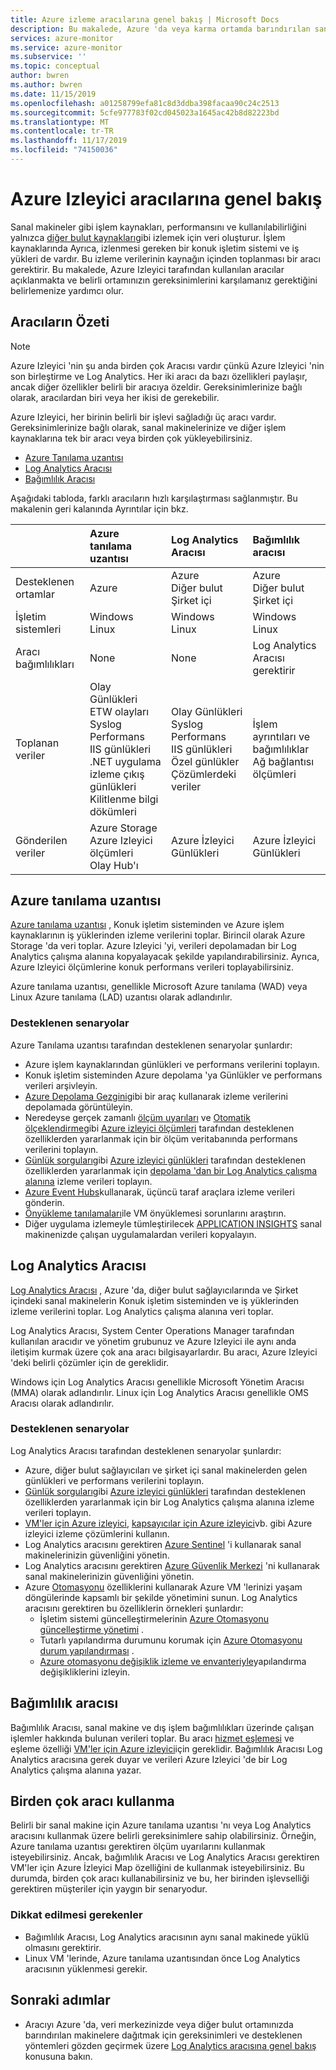 ```yaml
---
title: Azure izleme aracılarına genel bakış | Microsoft Docs
description: Bu makalede, Azure 'da veya karma ortamda barındırılan sanal makineleri izlemeyi destekleyen Azure aracılarına yönelik ayrıntılı bir genel bakış sunulmaktadır.
services: azure-monitor
ms.service: azure-monitor
ms.subservice: ''
ms.topic: conceptual
author: bwren
ms.author: bwren
ms.date: 11/15/2019
ms.openlocfilehash: a01258799efa81c8d3ddba398facaa90c24c2513
ms.sourcegitcommit: 5cfe977783f02cd045023a1645ac42b8d82223bd
ms.translationtype: MT
ms.contentlocale: tr-TR
ms.lasthandoff: 11/17/2019
ms.locfileid: "74150036"
---
```

# <a name="overview-of-the-azure-monitor-agents"></a>Azure Izleyici aracılarına genel bakış 
Sanal makineler gibi işlem kaynakları, performansını ve kullanılabilirliğini yalnızca [diğer bulut kaynakları](../insights/monitor-azure-resource.md)gibi izlemek için veri oluşturur. İşlem kaynaklarında Ayrıca, izlenmesi gereken bir konuk işletim sistemi ve iş yükleri de vardır. Bu izleme verilerinin kaynağın içinden toplanması bir aracı gerektirir. Bu makalede, Azure Izleyici tarafından kullanılan aracılar açıklanmakta ve belirli ortamınızın gereksinimlerini karşılamanız gerektiğini belirlemenize yardımcı olur.

## <a name="summary-of-agents"></a>Aracıların Özeti

> [!NOTE]
> Azure Izleyici 'nin şu anda birden çok Aracısı vardır çünkü Azure Izleyici 'nin son birleştirme ve Log Analytics. Her iki aracı da bazı özellikleri paylaşır, ancak diğer özellikler belirli bir aracıya özeldir. Gereksinimlerinize bağlı olarak, aracılardan biri veya her ikisi de gerekebilir. 

Azure Izleyici, her birinin belirli bir işlevi sağladığı üç aracı vardır. Gereksinimlerinize bağlı olarak, sanal makinelerinize ve diğer işlem kaynaklarına tek bir aracı veya birden çok yükleyebilirsiniz.

* [Azure Tanılama uzantısı](#azure-diagnostic-extension)
* [Log Analytics Aracısı](#log-analytics-agent)
* [Bağımlılık Aracısı](#dependency-agent)

Aşağıdaki tabloda, farklı aracıların hızlı karşılaştırması sağlanmıştır. Bu makalenin geri kalanında Ayrıntılar için bkz.

| | Azure tanılama uzantısı | Log Analytics Aracısı | Bağımlılık aracısı |
|:---|:---|:---|:---|
| Desteklenen ortamlar | Azure | Azure<br>Diğer bulut<br>Şirket içi | Azure<br>Diğer bulut<br>Şirket içi |
| İşletim sistemleri | Windows<br>Linux | Windows<br>Linux | Windows<br>Linux
| Aracı bağımlılıkları  | None | None | Log Analytics Aracısı gerektirir |
| Toplanan veriler | Olay Günlükleri<br>ETW olayları<br>Syslog<br>Performans<br>IIS günlükleri<br>.NET uygulama izleme çıkış günlükleri<br>Kilitlenme bilgi dökümleri | Olay Günlükleri<br>Syslog<br>Performans<br>IIS günlükleri<br>Özel günlükler<br>Çözümlerdeki veriler | İşlem ayrıntıları ve bağımlılıklar<br>Ağ bağlantısı ölçümleri |
| Gönderilen veriler | Azure Storage<br>Azure Izleyici ölçümleri<br>Olay Hub'ı | Azure İzleyici Günlükleri | Azure İzleyici Günlükleri |



## <a name="azure-diagnostic-extension"></a>Azure tanılama uzantısı
[Azure tanılama uzantısı](../../azure-monitor/platform/diagnostics-extension-overview.md) , Konuk işletim sisteminden ve Azure işlem kaynaklarının iş yüklerinden izleme verilerini toplar. Birincil olarak Azure Storage 'da veri toplar. Azure Izleyici 'yi, verileri depolamadan bir Log Analytics çalışma alanına kopyalayacak şekilde yapılandırabilirsiniz. Ayrıca, Azure Izleyici ölçümlerine konuk performans verileri toplayabilirsiniz.

Azure tanılama uzantısı, genellikle Microsoft Azure tanılama (WAD) veya Linux Azure tanılama (LAD) uzantısı olarak adlandırılır.


### <a name="scenarios-supported"></a>Desteklenen senaryolar

Azure Tanılama uzantısı tarafından desteklenen senaryolar şunlardır:

* Azure işlem kaynaklarından günlükleri ve performans verilerini toplayın.
* Konuk işletim sisteminden Azure depolama 'ya Günlükler ve performans verileri arşivleyin.
* [Azure Depolama Gezgini](../../vs-azure-tools-storage-manage-with-storage-explorer.md)gibi bir araç kullanarak izleme verilerini depolamada görüntüleyin.
* Neredeyse gerçek zamanlı [ölçüm uyarıları](../../azure-monitor/platform/alerts-metric-overview.md) ve [Otomatik ölçeklendirme](autoscale-overview.md)gibi [Azure izleyici ölçümleri](data-platform-metrics.md) tarafından desteklenen özelliklerden yararlanmak için bir ölçüm veritabanında performans verilerini toplayın. 
* [Günlük sorguları](../log-query/log-query-overview.md)gibi [Azure izleyici günlükleri](data-platform-logs.md#what-can-you-do-with-azure-monitor-logs) tarafından desteklenen özelliklerden yararlanmak için [depolama 'dan bir Log Analytics çalışma alanına](azure-storage-iis-table.md) izleme verileri toplayın.
* [Azure Event Hubs](diagnostics-extension-stream-event-hubs.md)kullanarak, üçüncü taraf araçlara izleme verileri gönderin.
* [Önyükleme tanılamaları](../../virtual-machines/troubleshooting/boot-diagnostics.md)ile VM önyüklemesi sorunlarını araştırın.
* Diğer uygulama izlemeyle tümleştirilecek [APPLICATION INSIGHTS](diagnostics-extension-to-application-insights.md) sanal makinenizde çalışan uygulamalardan verileri kopyalayın.

## <a name="log-analytics-agent"></a>Log Analytics Aracısı
[Log Analytics Aracısı](log-analytics-agent.md) , Azure 'da, diğer bulut sağlayıcılarında ve Şirket içindeki sanal makinelerin Konuk işletim sisteminden ve iş yüklerinden izleme verilerini toplar. Log Analytics çalışma alanına veri toplar.

Log Analytics Aracısı, System Center Operations Manager tarafından kullanılan aracıdır ve yönetim grubunuz ve Azure Izleyici ile aynı anda iletişim kurmak üzere çok ana aracı bilgisayarlardır. Bu aracı, Azure Izleyici 'deki belirli çözümler için de gereklidir.

Windows için Log Analytics Aracısı genellikle Microsoft Yönetim Aracısı (MMA) olarak adlandırılır. Linux için Log Analytics Aracısı genellikle OMS Aracısı olarak adlandırılır.


### <a name="scenarios-supported"></a>Desteklenen senaryolar

Log Analytics Aracısı tarafından desteklenen senaryolar şunlardır:

* Azure, diğer bulut sağlayıcıları ve şirket içi sanal makinelerden gelen günlükleri ve performans verilerini toplayın. 
* [Günlük sorguları](../log-query/log-query-overview.md)gibi [Azure izleyici günlükleri](data-platform-logs.md#what-can-you-do-with-azure-monitor-logs) tarafından desteklenen özelliklerden yararlanmak için bir Log Analytics çalışma alanına izleme verileri toplayın.
* [VM'ler için Azure izleyici](../insights/vminsights-overview.md), [kapsayıcılar için Azure izleyici](../insights/container-insights-overview.md)vb. gibi Azure izleyici izleme çözümlerini kullanın.  
* Log Analytics aracısını gerektiren [Azure Sentinel](../../sentinel/overview.md) 'i kullanarak sanal makinelerinizin güvenliğini yönetin.
* Log Analytics aracısını gerektiren [Azure Güvenlik Merkezi](../../security-center/security-center-intro.md) 'ni kullanarak sanal makinelerinizin güvenliğini yönetin.
* Azure [Otomasyonu](../../automation/automation-intro.md) özelliklerini kullanarak Azure VM 'lerinizi yaşam döngülerinde kapsamlı bir şekilde yönetimini sunun.  Log Analytics aracısını gerektiren bu özelliklerin örnekleri şunlardır:
  * İşletim sistemi güncelleştirmelerinin [Azure Otomasyonu güncelleştirme yönetimi](../../automation/automation-update-management.md) .
  * Tutarlı yapılandırma durumunu korumak için [Azure Otomasyonu durum yapılandırması](../../automation/automation-dsc-overview.md) .
  * [Azure otomasyonu değişiklik izleme ve envanteriyle](../../automation/change-tracking.md)yapılandırma değişikliklerini izleyin.

## <a name="dependency-agent"></a>Bağımlılık aracısı
Bağımlılık Aracısı, sanal makine ve dış işlem bağımlılıkları üzerinde çalışan işlemler hakkında bulunan verileri toplar. Bu aracı [hizmet eşlemesi](../insights/service-map.md) ve eşleme özelliği [VM'ler için Azure izleyici](../insights/vminsights-overview.md)için gereklidir. Bağımlılık Aracısı Log Analytics aracısına gerek duyar ve verileri Azure Izleyici 'de bir Log Analytics çalışma alanına yazar.


## <a name="using-multiple-agents"></a>Birden çok aracı kullanma
Belirli bir sanal makine için Azure tanılama uzantısı 'nı veya Log Analytics aracısını kullanmak üzere belirli gereksinimlere sahip olabilirsiniz. Örneğin, Azure tanılama uzantısı gerektiren ölçüm uyarılarını kullanmak isteyebilirsiniz. Ancak, bağımlılık Aracısı ve Log Analytics Aracısı gerektiren VM'ler için Azure İzleyici Map özelliğini de kullanmak isteyebilirsiniz. Bu durumda, birden çok aracı kullanabilirsiniz ve bu, her birinden işlevselliği gerektiren müşteriler için yaygın bir senaryodur.

### <a name="considerations"></a>Dikkat edilmesi gerekenler

- Bağımlılık Aracısı, Log Analytics aracısının aynı sanal makinede yüklü olmasını gerektirir.
- Linux VM 'lerinde, Azure tanılama uzantısından önce Log Analytics aracısının yüklenmesi gerekir.


## <a name="next-steps"></a>Sonraki adımlar

- Aracıyı Azure 'da, veri merkezinizde veya diğer bulut ortamınızda barındırılan makinelere dağıtmak için gereksinimleri ve desteklenen yöntemleri gözden geçirmek üzere [Log Analytics aracısına genel bakış](../../azure-monitor/platform/log-analytics-agent.md) konusuna bakın.

